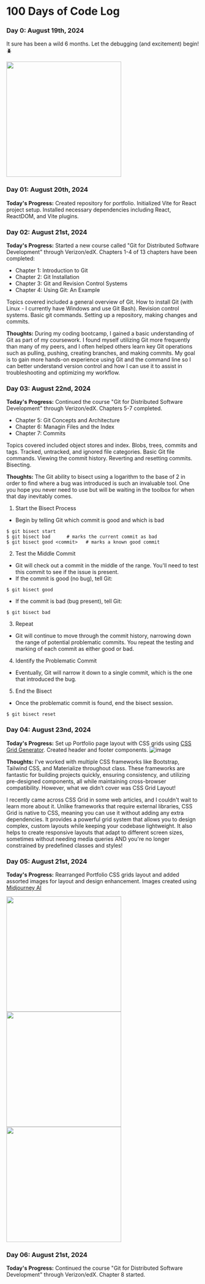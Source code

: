 # 100 Days of Code Log

### Day 0: August 19th, 2024
It sure has been a wild 6 months. Let the debugging (and excitement) begin! 🪲

<img src=https://github.com/user-attachments/assets/b02b7ea0-1eb9-4112-b201-4ce0cef47bb0 width='300' />


### Day 01: August 20th, 2024
**Today's Progress:** Created repository for portfolio. Initialized Vite for React project setup. Installed necessary dependencies including React, ReactDOM, and Vite plugins.


### Day 02: August 21st, 2024
**Today's Progress:** Started a new course called "Git for Distributed Software Development" through Verizon/edX. Chapters 1-4 of 13 chapters have been completed:
- Chapter 1: Introduction to Git
- Chapter 2: Git Installation
- Chapter 3: Git and Revision Control Systems
- Chapter 4: Using Git: An Example

Topics covered included a general overview of Git. How to install Git (with Linux - I currently have Windows and use Git Bash). Revision control systems. Basic git commands. Setting up a repository, making changes and commits.

**Thoughts:** During my coding bootcamp, I gained a basic understanding of Git as part of my coursework. I found myself utilizing Git more frequently than many of my peers, and I often helped others learn key Git operations such as pulling, pushing, creating branches, and making commits. My goal is to gain more hands-on experience using Git and the command line so I can better understand version control and how I can use it to assist in troubleshooting and optimizing my workflow.


### Day 03: August 22nd, 2024
**Today's Progress:** Continued the course "Git for Distributed Software Development" through Verizon/edX. Chapters 5-7 completed.
- Chapter 5: Git Concepts and Architecture
- Chapter 6: Managin Files and the Index
- Chapter 7: Commits

Topics covered included object stores and index. Blobs, trees, commits and tags. Tracked, untracked, and ignored file categories. Basic Git file commands. Viewing the commit history. Reverting and resetting commits. Bisecting.

**Thoughts:** The Git ability to bisect using a logarithm to the base of 2 in order to find where a bug was introduced is such an invaluable tool. One you hope you never need to use but will be waiting in the toolbox for when that day inevitably comes.

1. Start the Bisect Process
- Begin by telling Git which commit is good and which is bad
```
$ git bisect start
$ git bisect bad      # marks the current commit as bad
$ git bisect good <commit>   # marks a known good commit
```
2. Test the Middle Commit
- Git will check out a commit in the middle of the range. You'll need to test this commit to see if the issue is present.
- If the commit is good (no bug), tell Git:
```
$ git bisect good
```
- If the commit is bad (bug present), tell Git:
```
$ git bisect bad
```
3. Repeat
- Git will continue to move through the commit history, narrowing down the range of potential problematic commits. You repeat the testing and marking of each commit as either good or bad.
4. Identify the Problematic Commit
  - Eventually, Git will narrow it down to a single commit, which is the one that introduced the bug.
5. End the Bisect
- Once the problematic commit is found, end the bisect session.
```
$ git bisect reset
```


### Day 04: August 23nd, 2024
**Today's Progress:** Set up Portfolio page layout with CSS grids using [CSS Grid Generator](https://cssgridgenerator.io/). Created header and footer components.
![image](https://github.com/user-attachments/assets/d4aa3481-cc55-4309-90c9-7f71806a076f)


**Thoughts:** I've worked with multiple CSS frameworks like Bootstrap, Tailwind CSS, and Materialize throughout class. These frameworks are fantastic for building projects quickly, ensuring consistency, and utilizing pre-designed components, all while maintaining cross-browser compatibility. However, what we didn’t cover was CSS Grid Layout!

I recently came across CSS Grid in some web articles, and I couldn't wait to learn more about it. Unlike frameworks that require external libraries, CSS Grid is native to CSS, meaning you can use it without adding any extra dependencies. It provides a powerful grid system that allows you to design complex, custom layouts while keeping your codebase lightweight. It also helps to create responsive layouts that adapt to different screen sizes, sometimes without needing media queries AND you're no longer constrained by predefined classes and styles!


### Day 05: August 21st, 2024
**Today's Progress:**  Rearranged Portfolio CSS grids layout and added assorted images for layout and design enhancement. Images created using [Midjourney AI](https://www.midjourney.com/home)


<img src=https://github.com/user-attachments/assets/700b7e90-4fd0-41c7-ad98-4de0ae7a4ed9 width='300' />
<img src=https://github.com/user-attachments/assets/7b460dd3-94e6-47d0-a747-17f6c5993358 width='300' />
<img src=https://github.com/user-attachments/assets/2edfdb4d-1211-4412-a268-3f5e51318bca width='300' />


### Day 06: August 21st, 2024
**Today's Progress:** Continued the course "Git for Distributed Software Development" through Verizon/edX. Chapter 8 started.
